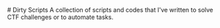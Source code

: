 #   D i r t y   S c r i p t s  
 A   c o l l e c t i o n   o f   s c r i p t s   a n d   c o d e s   t h a t   I ' v e   w r i t t e n   t o   s o l v e   C T F   c h a l l e n g e s   o r   t o   a u t o m a t e   t a s k s .  
 